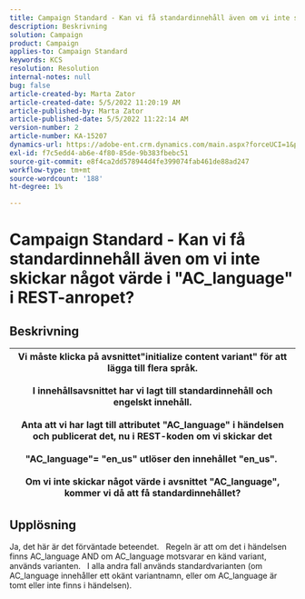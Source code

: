 ```yaml
---
title: Campaign Standard - Kan vi få standardinnehåll även om vi inte skickar något värde i "AC_language" i REST-anropet?
description: Beskrivning
solution: Campaign
product: Campaign
applies-to: Campaign Standard
keywords: KCS
resolution: Resolution
internal-notes: null
bug: false
article-created-by: Marta Zator
article-created-date: 5/5/2022 11:20:19 AM
article-published-by: Marta Zator
article-published-date: 5/5/2022 11:22:14 AM
version-number: 2
article-number: KA-15207
dynamics-url: https://adobe-ent.crm.dynamics.com/main.aspx?forceUCI=1&pagetype=entityrecord&etn=knowledgearticle&id=64ef1f53-65cc-ec11-a7b5-6045bd00dbbc
exl-id: f7c5edd4-ab6e-4f80-85de-9b383fbebc51
source-git-commit: e8f4ca2dd578944d4fe399074fab461de88ad247
workflow-type: tm+mt
source-wordcount: '188'
ht-degree: 1%

---
```


# Campaign Standard - Kan vi få standardinnehåll även om vi inte skickar något värde i &quot;AC_language&quot; i REST-anropet?

## Beskrivning



| Vi måste klicka på avsnittet&quot;initialize content variant&quot; för att lägga till flera språk.<br>   <br>  I innehållsavsnittet har vi lagt till standardinnehåll och engelskt innehåll.<br>   <br>  Anta att vi har lagt till attributet &quot;AC_language&quot; i händelsen och publicerat det, nu i REST-koden om vi skickar det<br><br>  &quot;AC_language&quot;= &quot;en_us&quot; utlöser den innehållet &quot;en_us&quot;. <br><br>  Om vi inte skickar något värde i avsnittet &quot;AC_language&quot;, kommer vi då att få standardinnehållet? |
| --- |



## Upplösning


Ja, det här är det förväntade beteendet.
 
Regeln är att om det i händelsen finns AC_language AND om AC_language motsvarar en känd variant, används varianten.
 
I alla andra fall används standardvarianten (om AC_language innehåller ett okänt variantnamn, eller om AC_language är tomt eller inte finns i händelsen).
